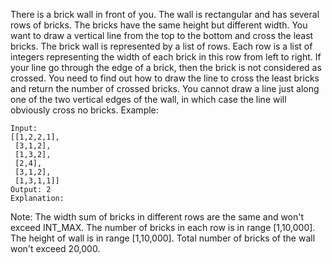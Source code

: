 There is a brick wall in front of you. The wall is rectangular and has several rows of bricks. The bricks have the same height but different width. You want to draw a vertical line from the top to the bottom and cross the least bricks.
The brick wall is represented by a list of rows. Each row is a list of integers representing the width of each brick in this row from left to right.
If your line go through the edge of a brick, then the brick is not considered as crossed. You need to find out how to draw the line to cross the least bricks and return the number of crossed bricks.
You cannot draw a line just along one of the two vertical edges of the wall, in which case the line will obviously cross no bricks.
Example:
```
Input: 
[[1,2,2,1],
 [3,1,2],
 [1,3,2],
 [2,4],
 [3,1,2],
 [1,3,1,1]]
Output: 2
Explanation: 
```
Note:
The width sum of bricks in different rows are the same and won't exceed INT_MAX.
The number of bricks in each row is in range [1,10,000]. The height of wall is in range [1,10,000]. Total number of bricks of the wall won't exceed 20,000.